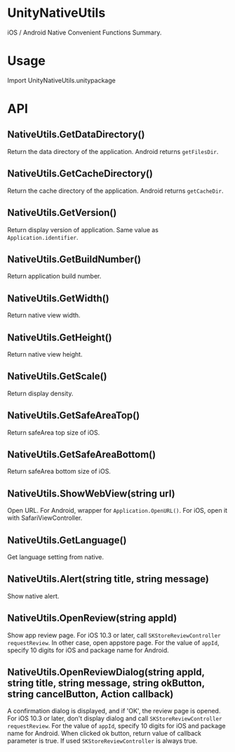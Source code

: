 # UnityNativeUtils

iOS / Android Native Convenient Functions Summary.


# Usage

Import UnityNativeUtils.unitypackage


# API

## NativeUtils.GetDataDirectory()
Return the data directory of the application. Android returns `getFilesDir`.

## NativeUtils.GetCacheDirectory()
Return the cache directory of the application. Android returns `getCacheDir`.

## NativeUtils.GetVersion()
Return display version of application. Same value as `Application.identifier`.

## NativeUtils.GetBuildNumber()
Return application build number.

## NativeUtils.GetWidth()
Return native view width.

## NativeUtils.GetHeight()
Return native view height.

## NativeUtils.GetScale()
Return display density.

## NativeUtils.GetSafeAreaTop()
Return safeArea top size of iOS.

## NativeUtils.GetSafeAreaBottom()
Return safeArea bottom size of iOS.

## NativeUtils.ShowWebView(string url)
Open URL. For Android, wrapper for `Application.OpenURL()`.
For iOS, open it with SafariViewController.

## NativeUtils.GetLanguage()
Get language setting from native.

## NativeUtils.Alert(string title, string message)
Show native alert.

## NativeUtils.OpenReview(string appId)
Show app review page.
For iOS 10.3 or later, call `SKStoreReviewController requestReview`.
In other case, open appstore page.
For the value of `appId`, specify 10 digits for iOS and package name for Android.

## NativeUtils.OpenReviewDialog(string appId, string title, string message, string okButton, string cancelButton, Action<bool> callback)
A confirmation dialog is displayed, and if 'OK', the review page is opened.
For iOS 10.3 or later, don't display dialog and call `SKStoreReviewController requestReview`.
For the value of `appId`, specify 10 digits for iOS and package name for Android.
When clicked ok button, return value of callback parameter is true. If used `SKStoreReviewController` is always true.
